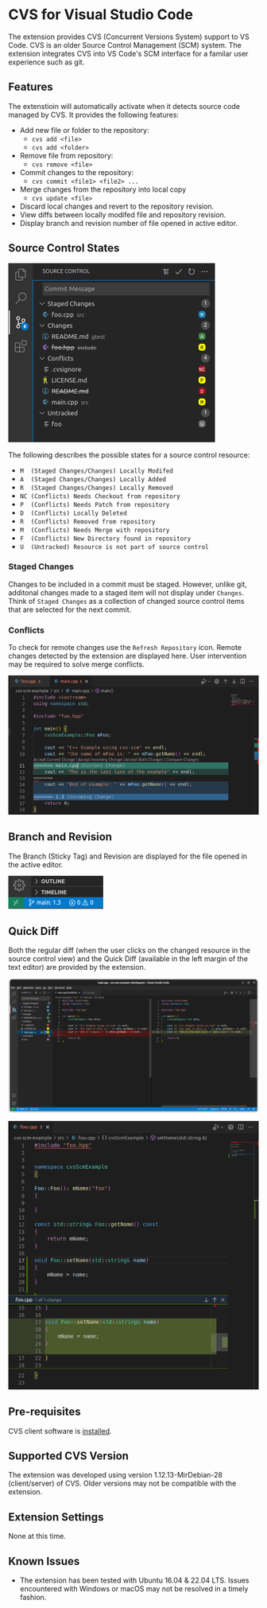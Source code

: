 # CVS for Visual Studio Code

The extension provides CVS (Concurrent Versions System) support to VS Code. CVS is an older Source Control Management (SCM) system. The extension integrates CVS into VS Code's SCM interface for a familar user experience such as git.

## Features

The extenstioin will automatically activate when it detects source code managed by CVS. It provides the following features:
- Add new file or folder to the repository:
  - `cvs add <file>`
  - `cvs add <folder>`
- Remove file from repository:
  - `cvs remove <file>`
- Commit changes to the repository:
  - `cvs commit <file1> <file2> ...`
- Merge changes from the repository into local copy
  - `cvs update <file>`
- Discard local changes and revert to the repository revision.
- View diffs between locally modifed file and repository revision.
- Display branch and revision number of file opened in active editor.
## Source Control States

![alt text](resources/images/resourceStates.png "CVS Resource States")

The following describes the possible states for a source control resource:

- `M  (Staged Changes/Changes) Locally Modifed`
- `A  (Staged Changes/Changes) Locally Added`
- `R  (Staged Changes/Changes) Locally Removed`
- `NC (Conflicts) Needs Checkout from repository`
- `P  (Conflicts) Needs Patch from repository`
- `D  (Conflicts) Locally Deleted`
- `R  (Conflicts) Removed from repository`
- `M  (Conflicts) Needs Merge with repository`
- `F  (Conflicts) New Directory found in repository`
- `U  (Untracked) Resource is not part of source control`

### Staged Changes

Changes to be included in a commit must be staged. However, unlike git, additonal changes made to a staged item will not display under `Changes`. Think of `Staged Changes` as a collection of changed source control items that are selected for the next commit.
### Conflicts

 To check for remote changes use the `Refresh Repository` icon. Remote changes detected by the extension are displayed here. User intervention may be required to solve merge conflicts.

 ![alt text](resources/images/resolveConflict.png "Resolve Conflict")

## Branch and Revision

The Branch (Sticky Tag) and Revision are displayed for the file opened in the active editor.

![alt text](resources/images/stickyTagRev.png "CVS Sticky Tag and Revision")

## Quick Diff

Both the regular diff (when the user clicks on the changed resource in the source control view) and the Quick Diff (available in the left margin of the text editor) are provided by the extension. 

![alt text](resources/images/quickDiff.png "CVS Quick diff")

![alt text](resources/images/gutterDiff.png "CVS Gutter diff")

## Pre-requisites
CVS client software is [installed](https://www.nongnu.org/cvs/).

## Supported CVS Version

The extension was developed using version 1.12.13-MirDebian-28 (client/server) of CVS. Older versions may not be compatible with the extension.

## Extension Settings

None at this time.

## Known Issues

- The extension has been tested with Ubuntu 16.04 & 22.04 LTS. Issues encountered with Windows or macOS may not be resolved in a timely fashion.
